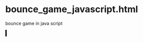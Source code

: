 # bounce_game_javascript.html
bounce game in java script
<html>
  <head>
    <title>Bounce</title>
  </head>
  <body>
    <canvas width="500" height="500" id="ctx" style="border:2px solid #000000"/>
    <script type="text/javascript">

      var ctx = document.getElementById('ctx').getContext('2d');
      var WIDTH = 500;
      var HEIGHT = 500;
      var score, intervalVar, hitcount, running = false;
      ctx.font = '20px Calibri';
      ctx.fillText('click me to restart',250,250);

      var ball = {
        x:0,
        y:0,
        radius:5,
        color:'green',
        spdX:-5,
        spdY:-5
      };

      var base = {
        x:0,
        y:400,
        height:20,
        width:100,
        color:'red',
        pressingLeft:false,
        pressingRight:false,
        lives:3
      };

      document.getElementById('ctx').onmousedown = function(){
        if (running){
          running = false;
          clearInterval(intervalVar);
        }
        startGame();
      }

      document.onkeydown = function(event) {
        if (event.keyCode == 37) {
          base.pressingLeft = true;
          base.pressingRight = false;
        }
        else if (event.keyCode == 39) {
          base.pressingLeft = false;
          base.pressingRight = true;
        }
      }

      document.onkeyup = function(event) {
        if (event.keyCode == 37) {
          base.pressingLeft = false;
        }
        else if (event.keyCode == 39) {
          base.pressingRight = false;
        }
      }
      testCollision = function(base,ball){
        return ((base.x < ball.x + 2*ball.radius) && (ball.x < base.x + base.width) && (base.y < ball.y + 2*ball.radius) && (ball.y < base.y + base.height));

      }


      drawBall = function() {
        ctx.save();
        ctx.fillStyle = ball.color;
        ctx.beginPath();
        ctx.arc(ball.x,ball.y,ball.radius,0,2 * Math.PI);
        ctx.fill();
        ctx.restore();
      }

      drawBase = function() {
        ctx.save();
        ctx.fillStyle = base.color;
        ctx.fillRect(base.x,base.y,base.width,base.height);
        ctx.restore();
      }

      updateBarPosition = function() {
        if (base.pressingLeft) {
          base.x = base.x - 5;
        }
        else if (base.pressingRight) {
          base.x = base.x + 5;
        }
        if (base.x < 0) {
          base.x = 0;
        }
        if (base.x > WIDTH-base.width) {
          base.x = WIDTH-base.width;
        }
      }

      updateBallPosition = function() {
        ball.x += ball.spdX;
        ball.y += ball.spdY;
        if (ball.x > WIDTH || ball.x < 0) {
          hitcount++;
          if(hitcount%50==0){
            if(ball.spdX < 0){
              ball.spdX = -(Mth.abs(ball.spdX)+1);

            }
            else {
              ball.spdX += 1;
            }
          }
          ball.spdX = -ball.spdX;
        }
        if (ball.y < 0) {
          hitcount++;
          if(hitcount%10==0){
            if(ball.spdY < 0){
              ball.spdY = -(Mth.abs(ball.spdY)+1);

            }
            else {
              ball.spdY += 1;
            }
          }
          ball.spdY = -ball.spdY;
        }
        if (ball.y > HEIGHT){
          hitcount++;
          if(hitcount%10==0){
            if(ball.spdY < 0){
              ball.spdY = -(Math.abs(ball.spdY)+1);

            }
            else {
              ball.spdY += 1;
            }
          }
          ball.spdY = -ball.spdY;
          base.lives--;
        }
      }
      isgameover = function() {
        if(base.lives<0 || score == 330){
          clearInterval(intervalVar);
          ctx.fillText('Game over! click to restart',150,250);

        }
      }

      update = function() {
        ctx.clearRect(0,0,WIDTH,HEIGHT);

        drawBall();
        drawBase();
        if(testCollision(base,ball)){
          ball.spdY = -ball.spdY;
          score += 3;
        }

        ctx.fillText("Score: "+score,5,490);
        ctx.fillText("Lives: "+base.lives,430,490);
        isgameover();
        updateBarPosition();
        updateBallPosition();
      }

      startGame = function() {
        base.x = 150;
        ball.x = base.x + 100;
        ball.y = base.y - 100;


        score = 0;
        base.lives = 3;
        hitcount = 0;
        running = true;


        intervalVar = setInterval(update,20);
      }



    </script>
  </body>
</html>
